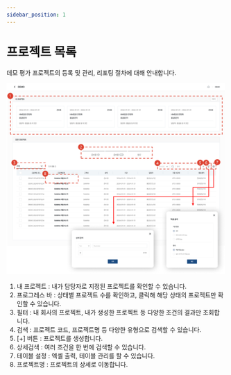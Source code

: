 ```yaml
---
sidebar_position: 1
---
```


# 프로젝트 목록

데모 평가 프로젝트의 등록 및 관리, 리포팅 절차에 대해 안내합니다.

![001](./img/001.png)

1. 내 프로젝트 : 내가 담당자로 지정된 프로젝트를 확인할 수 있습니다.
1. 프로그레스 바 : 상태별 프로젝트 수를 확인하고, 클릭해 해당 상태의 프로젝트만 확인할 수 있습니다.
1. 필터 : 내 회사의 프로젝트, 내가 생성한 프로젝트 등 다양한 조건의 결과만 조회합니다.
1. 검색 : 프로젝트 코드, 프로젝트명 등 다양한 유형으로 검색할 수 있습니다.
1. [+] 버튼 : 프로젝트를 생성합니다.
1. 상세검색 : 여러 조건을 한 번에 검색할 수 있습니다.
1. 테이블 설정 : 엑셀 출력, 테이블 관리를 할 수 있습니다. 
1. 프로젝트명 : 프로젝트의 상세로 이동합니다.
